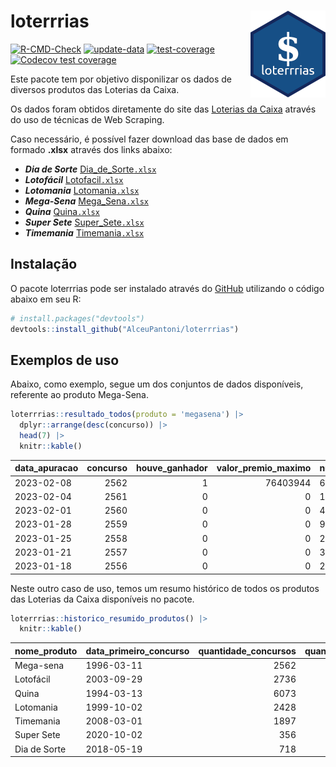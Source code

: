 
<!-- README.md is generated from README.Rmd. Please edit that file -->

# loterrrias <img src="man/figures/logo.png" align="right" height="139" />

<!-- badges: start -->

[![R-CMD-Check](https://github.com/AlceuPantoni/loterrrias/actions/workflows/R-CMD-check.yaml/badge.svg?branch=main)](https://github.com/AlceuPantoni/loterrrias/actions/workflows/R-CMD-check.yaml)
[![update-data](https://github.com/AlceuPantoni/loterrrias/actions/workflows/update-data.yaml/badge.svg)](https://github.com/AlceuPantoni/loterrrias/actions/workflows/update-data.yaml)
[![test-coverage](https://github.com/AlceuPantoni/loterrrias/actions/workflows/test-coverage.yaml/badge.svg?branch=main)](https://github.com/AlceuPantoni/loterrrias/actions/workflows/test-coverage.yaml)
[![Codecov test
coverage](https://codecov.io/gh/AlceuPantoni/loterrrias/branch/main/graph/badge.svg)](https://codecov.io/gh/AlceuPantoni/loterrrias?branch=main)
<!-- badges: end -->

Este pacote tem por objetivo disponilizar os dados de diversos produtos
das Loterias da Caixa.

Os dados foram obtidos diretamente do site das [Loterias da
Caixa](https://loterias.caixa.gov.br/Paginas/default.aspx) através do
uso de técnicas de Web Scraping.

Caso necessário, é possível fazer download das base de dados em formado
**.xlsx** através dos links abaixo:

  - ***Dia de Sorte***
    [Dia\_de\_Sorte`.xlsx`](https://raw.githubusercontent.com/AlceuPantoni/loterrrias/main/data-raw/resultados_diadesorte.xlsx)
  - ***Lotofácil***
    [Lotofacil`.xlsx`](https://raw.githubusercontent.com/AlceuPantoni/loterrrias/main/data-raw/resultados_lotofacil.xlsx)
  - ***Lotomania***
    [Lotomania`.xlsx`](https://raw.githubusercontent.com/AlceuPantoni/loterrrias/main/data-raw/resultados_lotomania.xlsx)
  - ***Mega-Sena***
    [Mega\_Sena`.xlsx`](https://raw.githubusercontent.com/AlceuPantoni/loterrrias/main/data-raw/resultados_megasena.xlsx)
  - ***Quina***
    [Quina`.xlsx`](https://raw.githubusercontent.com/AlceuPantoni/loterrrias/main/data-raw/resultados_quina.xlsx)
  - ***Super Sete***
    [Super\_Sete`.xlsx`](https://raw.githubusercontent.com/AlceuPantoni/loterrrias/main/data-raw/resultados_supersete.xlsx)
  - ***Timemania***
    [Timemania`.xlsx`](https://raw.githubusercontent.com/AlceuPantoni/loterrrias/main/data-raw/resultados_timemania.xlsx)

## Instalação

O pacote loterrrias pode ser instalado através do
[GitHub](https://github.com/) utilizando o código abaixo em seu R:

``` r
# install.packages("devtools")
devtools::install_github("AlceuPantoni/loterrrias")
```

## Exemplos de uso

Abaixo, como exemplo, segue um dos conjuntos de dados disponíveis,
referente ao produto Mega-Sena.

``` r
loterrrias::resultado_todos(produto = 'megasena') |> 
  dplyr::arrange(desc(concurso)) |> 
  head(7) |> 
  knitr::kable()
```

| data\_apuracao | concurso | houve\_ganhador | valor\_premio\_maximo | numeros\_sorteados | num\_1 | num\_2 | num\_3 | num\_4 | num\_5 | num\_6 |
| :------------- | -------: | --------------: | --------------------: | :----------------- | -----: | -----: | -----: | -----: | -----: | -----: |
| 2023-02-08     |     2562 |               1 |              76403944 | 6;12;32;44;51;57   |      6 |     12 |     32 |     44 |     51 |     57 |
| 2023-02-04     |     2561 |               0 |                     0 | 19;22;37;44;51;56  |     19 |     22 |     37 |     44 |     51 |     56 |
| 2023-02-01     |     2560 |               0 |                     0 | 4;5;17;20;48;52    |      4 |      5 |     17 |     20 |     48 |     52 |
| 2023-01-28     |     2559 |               0 |                     0 | 9;12;20;30;32;35   |      9 |     12 |     20 |     30 |     32 |     35 |
| 2023-01-25     |     2558 |               0 |                     0 | 2;10;18;25;34;44   |      2 |     10 |     18 |     25 |     34 |     44 |
| 2023-01-21     |     2557 |               0 |                     0 | 3;13;16;25;27;33   |      3 |     13 |     16 |     25 |     27 |     33 |
| 2023-01-18     |     2556 |               0 |                     0 | 2;6;10;14;34;56    |      2 |      6 |     10 |     14 |     34 |     56 |

Neste outro caso de uso, temos um resumo histórico de todos os produtos
das Loterias da Caixa disponíveis no pacote.

``` r
loterrrias::historico_resumido_produtos() |> 
  knitr::kable()
```

| nome\_produto | data\_primeiro\_concurso | quantidade\_concursos | quantidade\_concursos\_com\_ganhador | percentual\_com\_ganhador | media\_premiacao | maior\_premio | menor\_premio | total\_dezenas\_sorteadas | numero\_mais\_sorteado | numero\_menos\_sorteado |
| :------------ | :----------------------- | --------------------: | -----------------------------------: | ------------------------: | ---------------: | ------------: | ------------: | ------------------------: | ---------------------: | ----------------------: |
| Mega-sena     | 1996-03-11               |                  2562 |                                  581 |                      0.23 |       23379368.9 |     289420865 |     348732.75 |                     15372 |                     53 |                      26 |
| Lotofácil     | 2003-09-29               |                  2736 |                                 2460 |                      0.90 |         895026.1 |       8252873 |      10712.22 |                     41040 |                     20 |                      16 |
| Quina         | 1994-03-13               |                  6073 |                                 2492 |                      0.41 |        3260407.1 |     579215957 |      14230.37 |                     30365 |                      4 |                      47 |
| Lotomania     | 1999-10-02               |                  2428 |                                  653 |                      0.27 |        2265298.1 |      37261930 |     109348.66 |                     48560 |                     47 |                      96 |
| Timemania     | 2008-03-01               |                  1897 |                                   69 |                      0.04 |       27261125.1 |     818652938 |     164711.44 |                     13279 |                     20 |                      53 |
| Super Sete    | 2020-10-02               |                   356 |                                   19 |                      0.05 |        2781923.9 |       8601548 |     124747.77 |                      2492 |                      9 |                       4 |
| Dia de Sorte  | 2018-05-19               |                   718 |                                  246 |                      0.34 |         799314.9 |       3770060 |      59101.35 |                      5026 |                     10 |                       1 |
